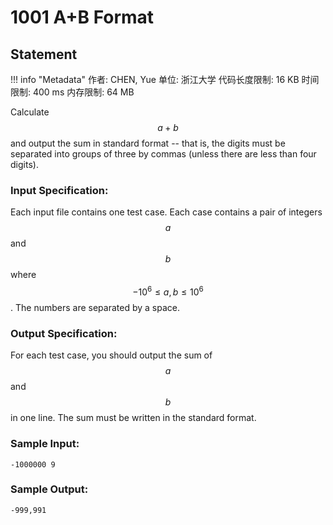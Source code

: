 
# 1001 A+B Format

## Statement

!!! info "Metadata"
    作者: CHEN, Yue
    单位: 浙江大学
    代码长度限制: 16 KB
    时间限制: 400 ms
    内存限制: 64 MB

Calculate $$a + b$$ and output the sum in standard format -- that is, the digits must be separated into groups of three by commas (unless there are less than four digits).

### Input Specification:

Each input file contains one test case. Each case contains a pair of integers $$a$$ and $$b$$ where $$-10^6 \le a, b \le 10^6$$. The numbers are separated by a space.

### Output Specification:

For each test case, you should output the sum of $$a$$ and $$b$$ in one line. The sum must be written in the standard format.

### Sample Input:
```plaintext
-1000000 9
```

### Sample Output:
```plaintext
-999,991
```


